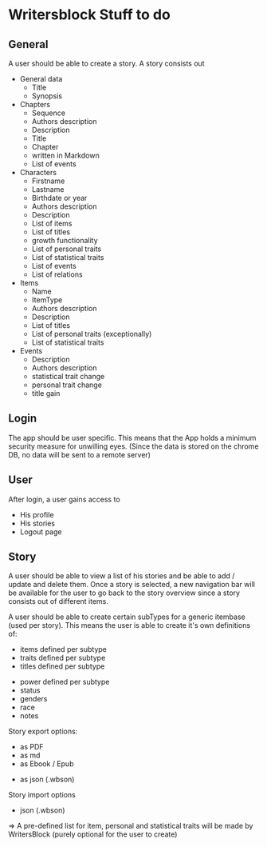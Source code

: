 # Writersblock Stuff to do

## General
A user should be able to create a story.
A story consists out
  - General data
    + Title
    + Synopsis
  - Chapters
    + Sequence
    + Authors description
    + Description
    + Title
    + Chapter
    + written in Markdown
    + List of events
  - Characters
    + Firstname
    + Lastname
    - Birthdate or year
    + Authors description
    + Description
    - List of items
    - List of titles
    - growth functionality
    + List of personal traits
    + List of statistical traits
    + List of events
    + List of relations
  - Items
    + Name
    + ItemType
    + Authors description
    + Description
    - List of titles
    - List of personal traits (exceptionally)
    - List of statistical traits
  - Events
    + Description
    + Authors description
    - statistical trait change
    - personal trait change
    - title gain

## Login
The app should be user specific. This means that the App holds a minimum security measure for unwilling eyes. (Since the data is stored on the chrome DB, no data will be sent to a remote server)

## User
After login, a user gains access to
  - His profile
  - His stories
  - Logout page

## Story
A user should be able to view a list of his stories and be able to add / update and delete them.
Once a story is selected, a new navigation bar will be available for the user to go back to the story overview since a story consists out of different items.

A user should be able to create certain subTypes for a generic itembase (used per story). This means the user is able to create it's own definitions of:
  + items defined per subtype
  + traits defined per subtype
  + titles defined per subtype
  - power defined per subtype
  - status
  - genders
  - race
  - notes

Story export options:
  - as PDF
  - as md
  - as Ebook / Epub
  + as json (.wbson)

Story import options
  + json (.wbson)

=> A pre-defined list for item, personal and statistical traits will be made by WritersBlock (purely optional for the user to create)